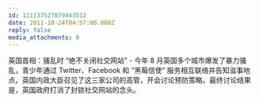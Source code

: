 ```yaml
---
id: 111137527879443512
date: 2011-10-24T04:57:00.000Z
reply: false
media_attachments: 0
---
```


英国首相：骚乱时 “绝不关闭社交网站” - 今年 8 月英国多个城市爆发了暴力骚乱，青少年通过 Twitter、Facebook 和 “黑莓信使” 服务相互联络并告知滋事地点。英国内政大臣召见了这三家公司的高管，开会讨论预防策略。最终讨论结果是，英国政府打消了封锁社交网站的念头。 ​​​​

